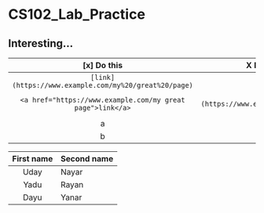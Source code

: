 # CS102_Lab_Practice

Interesting...
---

 [x] Do this | X Don't do this...
:---: | ---:
`[link](https://www.example.com/my%20/great%20/page)` | 
`<a href="https://www.example.com/my great page">link</a>` | `[link](https://www.example.com/my great page)`
a | A
b | B 



First name | Second name
:----: | :----
Uday | Nayar
Yadu | Rayan
Dayu | Yanar
